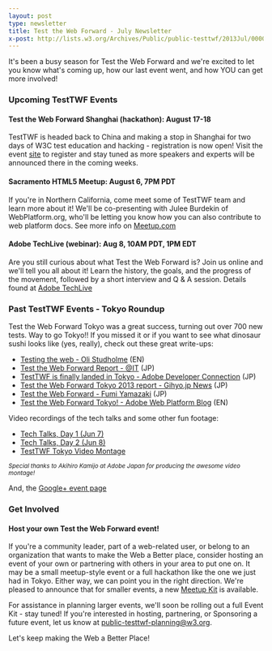```yaml
---
layout: post
type: newsletter
title: Test the Web Forward - July Newsletter
x-post: http://lists.w3.org/Archives/Public/public-testtwf/2013Jul/0000.html
---
```


It's been a busy season for Test the Web Forward and we're excited to
let you know what's coming up, how our last event went, and how YOU can
get more involved!


### Upcoming TestTWF Events

#### Test the Web Forward Shanghai (hackathon): August 17-18

TestTWF is headed back to China and making a stop in Shanghai for two days
of W3C test education and hacking - registration is now open!
Visit the event [site][1] to register and stay tuned as more speakers and
 experts will be announced there in the coming weeks.


#### Sacramento HTML5 Meetup: August 6, 7PM PDT

 If you're in Northern California, come meet some of TestTWF team and
 learn more about it! We'll be co-presenting with Julee Burdekin of
 WebPlatform.org, who'll be letting you know how you can also contribute
 to web platform docs. See more info on [Meetup.com][2]


#### Adobe TechLive (webinar): Aug 8, 10AM PDT, 1PM EDT

Are you still curious about what Test the Web Forward is?  Join us online
and we'll tell you all about it! Learn the history, the goals, and the
 progress of the movement, followed by a short interview and Q & A session.
 Details found at [Adobe TechLive][3]


### Past TestTWF Events - Tokyo Roundup 

Test the Web Forward Tokyo was a great success, turning out over 700
new tests. Way to go Tokyo!! If you missed it or if you want to see what
dinosaur sushi looks like (yes, really), check out these great write-ups:

- [Testing the web - Oli Studholme][4] (EN) 
- [Test the Web Forward Report - @IT][5] (JP) 
- [TestTWF is finally landed in Tokyo - Adobe Developer Connection][6] (JP) 
- [Test the Web Forward Tokyo 2013 report - Gihyo.jp News][7] (JP) 
- [Test the Web Forward - Fumi Yamazaki][8] (JP)
- [Test the Web Forward Tokyo! - Adobe Web Platform Blog][9] (EN)

Video recordings of the tech talks and some other fun footage:

- [Tech Talks, Day 1 (Jun 7)][10]
- [Tech Talks, Day 2 (Jun 8)][11]
- [TestTWF Tokyo Video Montage][12] 

<small><i> Special thanks to Akihiro Kamijo at Adobe Japan for producing the
awesome video montage!</i></small>

And, the [Google+ event page][13]

### Get Involved

#### Host your own Test the Web Forward event!

If you're a community leader, part of a web-related user, or belong to an
organization that wants to make the Web a Better place, consider hosting an
event of your own or partnering with others in your area to put one on. It
may be a small meetup-style event or a full hackathon like the one we just
had in Tokyo. Either way, we can point you in the right direction.  We're
pleased to announce that for smaller events, a new [Meetup Kit][14] is
available.  

For assistance in planning larger events, we'll soon be rolling out a full
Event Kit - stay tuned!  If you're interested in hosting, partnering, or
Sponsoring a future event, let us know at public-testtwf-planning@w3.org.


Let's keep making the Web a Better Place!


[1]: http://testthewebforward.org/events/shanghai-2013.html
[2]: http://www.meetup.com/HTML5-in-Sacramento/events/131582702/
[3]: http://goo.gl/MedMvq
[4]: http://the-pastry-box-project.net/oli-studholme/2013-june-26/
[5]: http://www.atmarkit.co.jp/ait/articles/1306/25/news008.html
[6]: http://plus.adobe-adc.jp/post-3208/
[7]: http://gihyo.jp/news/report/2013/06/1701
[8]: http://fumit.blogspot.jp/2013/06/test-web-forward-testtwf.html
[9]: http://blogs.adobe.com/webplatform/2013/06/26/test-the-web-forward-tokyo
[10]: http://goo.gl/fQUsDg
[11]: http://goo.gl/6bpr8J
[12]: http://goo.gl/0g4NFn
[13]: https://plus.google.com/events/cbnnd183320n38e6nch0h0gm3gs
[14]: http://adobe-webplatform.github.io/testtwf-event-kit/meetup-kit.html


